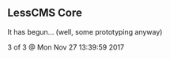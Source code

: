 LessCMS Core
------------

It has begun... (well, some prototyping anyway)

3 of 3 @ Mon Nov 27 13:39:59 2017
